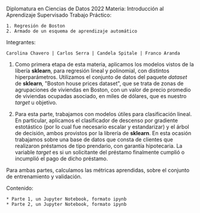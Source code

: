 Diplomatura en Ciencias de Datos 2022
Materia: Introducción al Aprendizaje Supervisado
Trabajo Práctico:

    1. Regresión de Boston
    2. Armado de un esquema de aprendizaje automático

Integrantes:

    Carolina Chavero | Carlos Serra | Candela Spitale | Franco Aranda

1. Como primera etapa de esta materia, aplicamos los modelos vistos de la libería **sklearn**, para regresión lineal y polinomial, con distintos hiperparámetros. Utilizamos el conjunto de datos del paquete *dataset* de **sklearn**, "Boston house prices dataset", que se trata de zonas de agrupaciones de viviendas en Boston, con un valor de precio promedio de viviendas ocupadas asociado, en miles de dólares, que es nuestro *target* u objetivo.

2. Para esta parte, trabajamos con modelos útiles para clasificación lineal. En particular, aplicamos el clasificador de descenso por gradiente estotástico (por lo cual fue necesario escalar y estandarizar) y el árbol de decisión, ambos provistos por la librería de **sklearn**. En esta ocasión trabajamos sobre una base de datos que consta de clientes que realizaron préstamos de tipo prendario, con garantía hipotecaria. La variable *target* es si un solicitante del préstamo finalmente cumplió o incumplió el pago de dicho préstamo.

Para ambas partes, calculamos las métricas aprendidas, sobre el conjunto de entrenamiento y validación.

Contenido:

    * Parte 1, un Jupyter Notebook, formato ipynb
    * Parte 2, un Jupyter Notebook, formato ipynb

